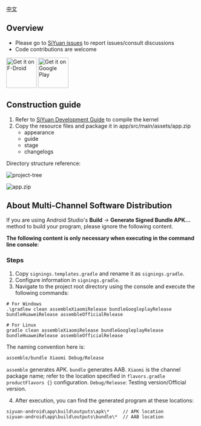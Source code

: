 [中文](https://github.com/siyuan-note/siyuan-android/blob/master/README_zh_CN.md)

## Overview

* Please go to [SiYuan issues](https://github.com/siyuan-note/siyuan/issues) to report issues/consult discussions
* Code contributions are welcome

[<img src="https://fdroid.gitlab.io/artwork/badge/get-it-on.png" alt="Get it on F-Droid" height="80">](https://f-droid.org/packages/org.b3log.siyuan/)
[<img src="https://play.google.com/intl/en_us/badges/images/generic/en-play-badge.png" alt="Get it on Google Play" height="80">](https://play.google.com/store/apps/details?id=org.b3log.siyuan)

## Construction guide

1. Refer to [SiYuan Development Guide](https://github.com/siyuan-note/siyuan/blob/master/.github/CONTRIBUTING.md) to compile the kernel
2. Copy the resource files and package it in app/src/main/assets/app.zip
   * appearance
   * guide
   * stage
   * changelogs

Directory structure reference:

![project-tree](project-tree.png)

![app.zip](app-zip.png)

## About Multi-Channel Software Distribution

If you are using Android Studio's **Build** -> **Generate Signed Bundle APK...** method to build your program, please ignore the following content.

**The following content is only necessary when executing in the command line console**:

### Steps

1. Copy `signings.templates.gradle` and rename it as `signings.gradle`.
2. Configure information in `signings.gradle`.
3. Navigate to the project root directory using the console and execute the following commands:
```shell
# For Windows
.\gradlew clean assembleXiaomiRelease bundleGoogleplayRelease bundleHuaweiRelease assembleOfficialRelease

# For Linux
gradle clean assembleXiaomiRelease bundleGoogleplayRelease bundleHuaweiRelease assembleOfficialRelease
```
The naming convention here is:
```txt
assemble/bundle Xiaomi Debug/Release
```
`assemble` generates APK.
`bundle` generates AAB.
`Xiaomi` is the channel package name; refer to the location specified in `flavors.gradle productFlavors {}` configuration.
`Debug/Release`: Testing version/Official version.

4. After execution, you can find the generated program at these locations:
```txt
siyuan-android\app\build\outputs\apk\*     // APK location
siyuan-android\app\build\outputs\bundle\*  // AAB location
```
